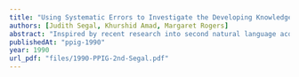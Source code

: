 ```yaml
---
title: "Using Systematic Errors to Investigate the Developing Knowledge of Programming Language Learners"
authors: [Judith Segal, Khurshid Amad, Margaret Rogers]
abstract: "Inspired by recent research into second natural language acquisition, we investigated the systematic errors made by a large group of programming language students over a period of time. The major objective was to study the development of the students' knowledge. In this paper, we discuss one aspect of that development. The students had major difficulties with using the semicolon, the sequencing operator of the programming language ALGOL 68. We suggest that this is due to the fact that students did not immediately understand a specific simply stated rule of syntax, introduced in a decontextualised way, but rather that their understanding of the rule developed with their increasing experience of using it in different contexts."
publishedAt: "ppig-1990"
year: 1990
url_pdf: "files/1990-PPIG-2nd-Segal.pdf"
---
```

